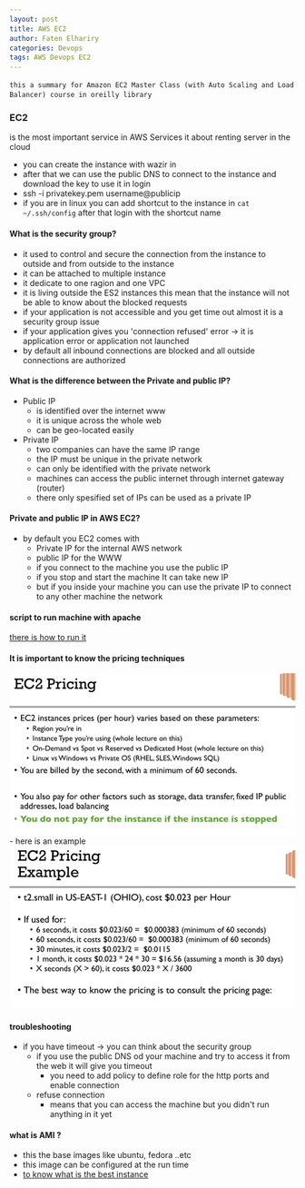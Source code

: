 ```yaml
---
layout: post
title: AWS EC2
author: Faten Elhariry
categories: Devops
tags: AWS Devops EC2
---
```

`this a summary for Amazon EC2 Master Class (with Auto Scaling and Load Balancer) course in oreilly library`

### EC2 
  is the most important service in AWS Services it about renting server in the cloud 
  - you can create the instance with wazir in 
  - after that we can use the public DNS to connect to the instance and download the key to use it in login 
  - ssh -i privatekey.pem username@publicip
  - if you are in linux you can add shortcut to the instance in `cat ~/.ssh/config` after that login with the shortcut name 

#### What is the security group? 
  - it used to control and secure the connection from the instance to outside and from outside to the instance 
  - it can be attached to multiple instance 
  - it dedicate to one ragion and one VPC 
  - it is living outside the ES2 instances this mean that the instance will not be able to know about the blocked requests 
  - if your application is not accessible and you get time out almost it is a security group issue 
  - if your application gives you 'connection refused' error &rarr; it is application error or application not launched  
  - by default all inbound connections are blocked and all outside connections are authorized 

#### What is the difference between the Private and public IP?
  - Public IP
    - is identified over the internet www
    - it is unique across the whole web 
    - can be geo-located easily 
  - Private IP 
    - two companies can have the same IP range 
    - the IP must be unique in the private network 
    - can only be identified with the private network 
    - machines can access the public internet through internet gateway (router)
    - there only spesified set of IPs can be used as a private IP 

#### Private and public IP in AWS EC2?
  - by default you EC2 comes with 
    - Private IP for the internal AWS network 
    - public IP for the WWW
    - if you connect to the machine you use the public IP 
    - if you stop and start the machine It can take new IP 
    - but if you inside your machine you can use the private IP to connect to any other machine the network 

#### script to run machine with apache 
[there is how to run it](/includes/2022/07/13/script_to_run_vm_with_apache)

#### It is important to know the pricing techniques 
<img src="/images/EC2_Pricing.png" />
- here is an example 
<img src="/images/pricing_example.png" />

#### troubleshooting
  - if you have timeout &rarr; you can think about the security group 
    - if you use the public DNS od your machine and try to access it from the web it will give you timeout 
      - you need to add policy to define role for the http ports and enable connection 
    - refuse connection 
      - means that you can access the machine but you didn't run anything in it yet

#### what is AMI ?
  - this the base images like ubuntu, fedora ..etc
  - this image can be configured at the run time 
  - [to know what is the best instance](https://instances.vantage.sh/)